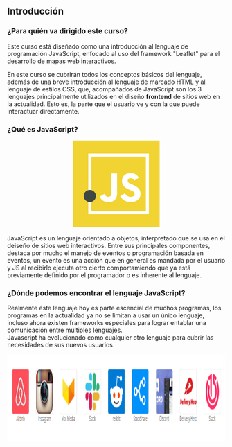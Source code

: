 ## Introducción

### ¿Para quién va dirigido este curso?
Este curso está diseñado como una introducción al lenguaje de programación JavaScript, enfocado al uso del framework "Leaflet" para el desarrollo de mapas web interactivos.  

En este curso se cubrirán todos los conceptos básicos del lenguaje, además de una breve introducción al lenguaje de marcado HTML y al lenguaje de estilos CSS, que, acompañados de JavaScript son los 3 lenguajes principalmente utilizados en el diseño **frontend** de sitios web en la actualidad. Esto es, la parte que el usuario ve y con la que puede interactuar directamente.  

### ¿Qué es JavaScript?

<p align="center"> 
<img src="./img/js-logo.png" width="200px;" height="200px;">
</p>  

JavaScript es un lenguaje orientado a objetos, interpretado que se usa en el deiseño de sitios web interactivos. Entre sus principales componentes, destaca por mucho el manejo de eventos o programación basada en eventos, un evento es una acción que en general es mandada por el usuario y JS al recibirlo ejecuta otro cierto comportamiendo que ya está previamente definido por el programador o es inherente al lenguaje.  

### ¿Dónde podemos encontrar el lenguaje JavaScript?  

Realmente éste lenguaje hoy es parte escencial de muchos programas, los programas en la actualidad ya no se limitan a usar un único lenguaje, incluso ahora existen frameworks especiales para lograr entablar una comunicación entre múltiples lenguajes.   
Javascript ha evolucionado como cualquier otro lenguaje para cubrir las necesidades de sus nuevos usuarios.

<p align="center"> 
<img src="./img/empresas.png" width="600px;" height="200px;">
</p>  
